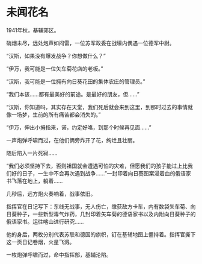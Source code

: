 # 未闻花名

1941年秋，基辅郊区。

硝烟未尽，远处炮声如闷雷，一位苏军政委在战壕内偶遇一位德军中尉。

“汉斯，如果没有爆发战争？你想做什么？”

“伊万，我可能是一位矢车菊花店的老板。”

“汉斯，我可能是一位拥有向日葵花田的集体农庄的管理员。” 

“我们本该……都有最美好的前途。是最好的朋友，但……” 

“汉斯，你知道吗，其实存在天堂，我们死后就会来到这里，到那时过去的事情就像一场梦，生前的所有痛苦都会消失的。”

“伊万，伸出小拇指来，诺，约定好咯，到那个时候再见面……”

一声炮弹呼啸而过，在他们俩旁炸开了花，绚烂且壮丽。

随后陷入一片死寂……

“我们必须坚持下去，否则祖国就会遭遇可怕的灾难，但愿我们的孩子能过上比我们好的日子，一生中不会再次遇到战争……”一封印着向日葵图案浸着血的俄语家书飞落在地上，躺着……

几秒后，远方炮火奏响着，战事依旧。

指挥官在日记写下：东线无战事，无人伤亡，缴获敌方卡车，内有数袋矢车菊、向日葵种子，一些新型毒气炸药，几封印着矢车菊的德语家书以及内附向日葵种子的俄语家书。运往喀山进行研究……

他的身后，两枚分别代表苏联和德国的旗帜，钉在基辅地图上僵持着。指挥官撕下这一页日记卷烟，火星飞溅。  

一枚炮弹呼啸而过，命中指挥部，基辅沦陷。
